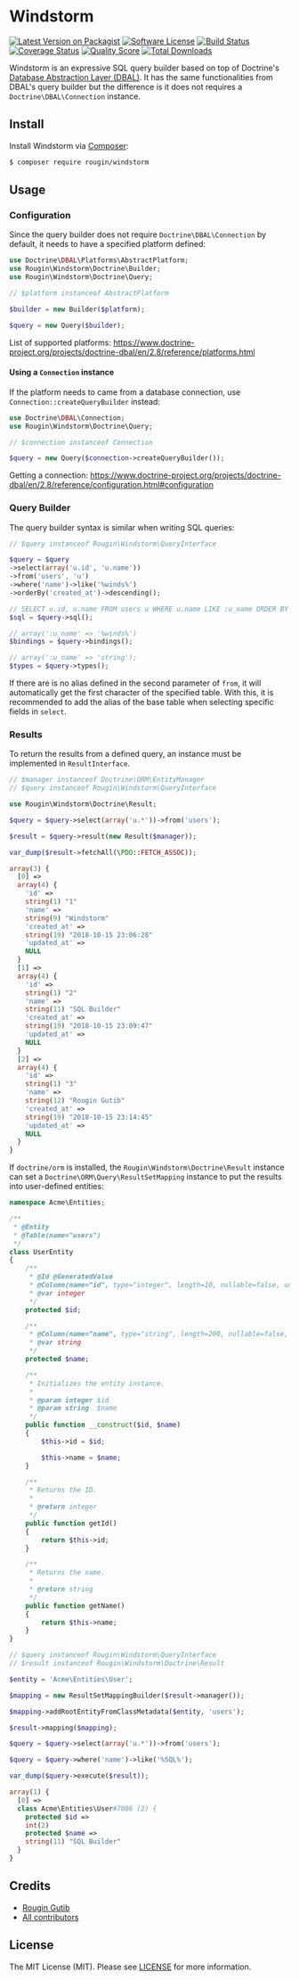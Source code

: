 # Windstorm

[![Latest Version on Packagist][ico-version]][link-packagist]
[![Software License][ico-license]][link-license]
[![Build Status][ico-travis]][link-travis]
[![Coverage Status][ico-scrutinizer]][link-scrutinizer]
[![Quality Score][ico-code-quality]][link-code-quality]
[![Total Downloads][ico-downloads]][link-downloads]

Windstorm is an expressive SQL query builder based on top of Doctrine's [Database Abstraction Layer (DBAL)](https://www.doctrine-project.org/projects/dbal.html). It has the same functionalities from DBAL's query builder but the difference is it does not requires a `Doctrine\DBAL\Connection` instance.

## Install

Install Windstorm via [Composer](https://getcomposer.org):

``` bash
$ composer require rougin/windstorm
```

## Usage

### Configuration

Since the query builder does not require `Doctrine\DBAL\Connection` by default, it needs to have a specified platform defined:

``` php
use Doctrine\DBAL\Platforms\AbstractPlatform;
use Rougin\Windstorm\Doctrine\Builder;
use Rougin\Windstorm\Doctrine\Query;

// $platform instanceof AbstractPlatform

$builder = new Builder($platform);

$query = new Query($builder);
```

List of supported platforms: https://www.doctrine-project.org/projects/doctrine-dbal/en/2.8/reference/platforms.html

#### Using a `Connection` instance

If the platform needs to came from a database connection, use `Connection::createQueryBuilder` instead:

``` php
use Doctrine\DBAL\Connection;
use Rougin\Windstorm\Doctrine\Query;

// $connection instanceof Connection

$query = new Query($connection->createQueryBuilder());
```

Getting a connection: https://www.doctrine-project.org/projects/doctrine-dbal/en/2.8/reference/configuration.html#configuration

### Query Builder

The query builder syntax is similar when writing SQL queries:

``` php
// $query instanceof Rougin\Windstorm\QueryInterface

$query = $query
->select(array('u.id', 'u.name'))
->from('users', 'u')
->where('name')->like('%winds%')
->orderBy('created_at')->descending();

// SELECT u.id, u.name FROM users u WHERE u.name LIKE :u_name ORDER BY u.created_at DESC
$sql = $query->sql();

// array(':u_name' => '%winds%')
$bindings = $query->bindings();

// array(':u_name' => 'string');
$types = $query->types();
```

If there are is no alias defined in the second parameter of `from`, it will automatically get the first character of the specified table. With this, it is recommended to add the alias of the base table when selecting specific fields in `select`.

### Results

To return the results from a defined query, an instance must be implemented in `ResultInterface`.

``` php
// $manager instanceof Doctrine\ORM\EntityManager
// $query instanceof Rougin\Windstorm\QueryInterface

use Rougin\Windstorm\Doctrine\Result;

$query = $query->select(array('u.*'))->from('users');

$result = $query->result(new Result($manager));

var_dump($result->fetchAll(\PDO::FETCH_ASSOC));
```

``` php
array(3) {
  [0] =>
  array(4) {
    'id' =>
    string(1) "1"
    'name' =>
    string(9) "Windstorm"
    'created_at' =>
    string(19) "2018-10-15 23:06:28"
    'updated_at' =>
    NULL
  }
  [1] =>
  array(4) {
    'id' =>
    string(1) "2"
    'name' =>
    string(11) "SQL Builder"
    'created_at' =>
    string(19) "2018-10-15 23:09:47"
    'updated_at' =>
    NULL
  }
  [2] =>
  array(4) {
    'id' =>
    string(1) "3"
    'name' =>
    string(12) "Rougin Gutib"
    'created_at' =>
    string(19) "2018-10-15 23:14:45"
    'updated_at' =>
    NULL
  }
}
```

If `doctrine/orm` is installed, the `Rougin\Windstorm\Doctrine\Result` instance can set a `Doctrine\ORM\Query\ResultSetMapping` instance to put the results into user-defined entities:

``` php
namespace Acme\Entities;

/**
 * @Entity
 * @Table(name="users")
 */
class UserEntity
{
    /**
     * @Id @GeneratedValue
     * @Column(name="id", type="integer", length=10, nullable=false, unique=false)
     * @var integer
     */
    protected $id;

    /**
     * @Column(name="name", type="string", length=200, nullable=false, unique=false)
     * @var string
     */
    protected $name;

    /**
     * Initializes the entity instance.
     *
     * @param integer $id
     * @param string  $name
     */
    public function __construct($id, $name)
    {
        $this->id = $id;

        $this->name = $name;
    }

    /**
     * Returns the ID.
     *
     * @return integer
     */
    public function getId()
    {
        return $this->id;
    }

    /**
     * Returns the name.
     *
     * @return string
     */
    public function getName()
    {
        return $this->name;
    }
}
```

``` php
// $query instanceof Rougin\Windstorm\QueryInterface
// $result instanceof Rougin\Windstorm\Doctrine\Result

$entity = 'Acme\Entities\User';

$mapping = new ResultSetMappingBuilder($result->manager());

$mapping->addRootEntityFromClassMetadata($entity, 'users');

$result->mapping($mapping);

$query = $query->select(array('u.*'))->from('users');

$query = $query->where('name')->like('%SQL%');

var_dump($query->execute($result));
```

``` php
array(1) {
  [0] =>
  class Acme\Entities\User#7086 (2) {
    protected $id =>
    int(2)
    protected $name =>
    string(11) "SQL Builder"
  }
}
```

## Credits

- [Rougin Gutib][link-author]
- [All contributors][link-contributors]

## License

The MIT License (MIT). Please see [LICENSE][link-license] for more information.

[ico-version]: https://img.shields.io/packagist/v/rougin/windstorm.svg?style=flat-square
[ico-license]: https://img.shields.io/badge/license-MIT-brightgreen.svg?style=flat-square
[ico-travis]: https://img.shields.io/travis/rougin/windstorm/master.svg?style=flat-square
[ico-scrutinizer]: https://img.shields.io/scrutinizer/coverage/g/rougin/windstorm.svg?style=flat-square
[ico-code-quality]: https://img.shields.io/scrutinizer/g/rougin/windstorm.svg?style=flat-square
[ico-downloads]: https://img.shields.io/packagist/dt/rougin/windstorm.svg?style=flat-square

[link-author]: https://rougin.github.io
[link-changelog]: https://github.com/rougin/windstorm/blob/master/CHANGELOG.md
[link-code-quality]: https://scrutinizer-ci.com/g/rougin/windstorm
[link-contributors]: https://github.com/rougin/windstorm/contributors
[link-downloads]: https://packagist.org/packages/rougin/windstorm
[link-license]: https://github.com/rougin/windstorm/blob/master/LICENSE.md
[link-packagist]: https://packagist.org/packages/rougin/windstorm
[link-scrutinizer]: https://scrutinizer-ci.com/g/rougin/windstorm/code-structure
[link-travis]: https://travis-ci.org/rougin/windstorm